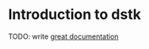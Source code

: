 # Introduction to dstk

TODO: write [great documentation](http://jacobian.org/writing/great-documentation/what-to-write/)
